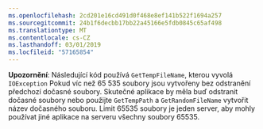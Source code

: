 ```yaml
---
ms.openlocfilehash: 2cd201e16cd491d0f468e8ef141b522f1694a257
ms.sourcegitcommit: 24b1f6decbb17bb22a45166e5fdb0845c65af498
ms.translationtype: MT
ms.contentlocale: cs-CZ
ms.lasthandoff: 03/01/2019
ms.locfileid: "57165854"
---
```

**Upozornění**: Následující kód používá `GetTempFileName`, kterou vyvolá `IOException` Pokud víc než 65 535 soubory jsou vytvořeny bez odstranění předchozí dočasné soubory. Skutečné aplikace by měla buď odstranit dočasné soubory nebo použijte `GetTempPath` a `GetRandomFileName` vytvořit název dočasného souboru. Limit 65535 soubory je jeden server, aby mohly používat jiné aplikace na serveru všechny soubory 65535. 
